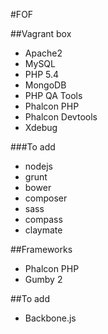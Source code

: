 #FOF

##Vagrant box
- Apache2
- MySQL
- PHP 5.4
- MongoDB
- PHP QA Tools
- Phalcon PHP
- Phalcon Devtools
- Xdebug

###To add
- nodejs
- grunt
- bower
- composer
- sass
- compass
- claymate

##Frameworks
- Phalcon PHP
- Gumby 2

##To add
- Backbone.js